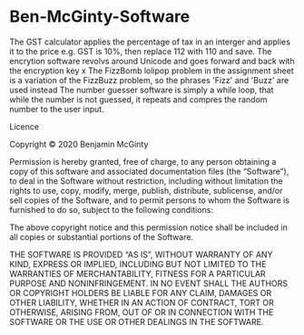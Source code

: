 # Ben-McGinty-Software
The GST calculator applies the percentage of tax in an interger and applies it to the price e.g. GST is 10%, then replace 112 with 110 and save.
The encrytion software revolvs around Unicode and goes forward and back with the encryption key x
The FizzBomb lolipop problem in the assignment sheet is a variation of the FizzBuzz problem, so the phrases 'Fizz' and 'Buzz' are used instead
The number guesser software is simply a while loop, that while the number is not guessed, it repeats and compres the random number to the user input.

Licence

Copyright © 2020 Benjamin McGinty

Permission is hereby granted, free of charge, to any person obtaining a copy of this software and associated documentation files (the “Software”), to deal in the Software without restriction, including without limitation the rights to use, copy, modify, merge, publish, distribute, sublicense, and/or sell copies of the Software, and to permit persons to whom the Software is furnished to do so, subject to the following conditions:

The above copyright notice and this permission notice shall be included in all copies or substantial portions of the Software.

THE SOFTWARE IS PROVIDED “AS IS”, WITHOUT WARRANTY OF ANY KIND, EXPRESS OR IMPLIED, INCLUDING BUT NOT LIMITED TO THE WARRANTIES OF MERCHANTABILITY, FITNESS FOR A PARTICULAR PURPOSE AND NONINFRINGEMENT. IN NO EVENT SHALL THE AUTHORS OR COPYRIGHT HOLDERS BE LIABLE FOR ANY CLAIM, DAMAGES OR OTHER LIABILITY, WHETHER IN AN ACTION OF CONTRACT, TORT OR OTHERWISE, ARISING FROM, OUT OF OR IN CONNECTION WITH THE SOFTWARE OR THE USE OR OTHER DEALINGS IN THE SOFTWARE.

